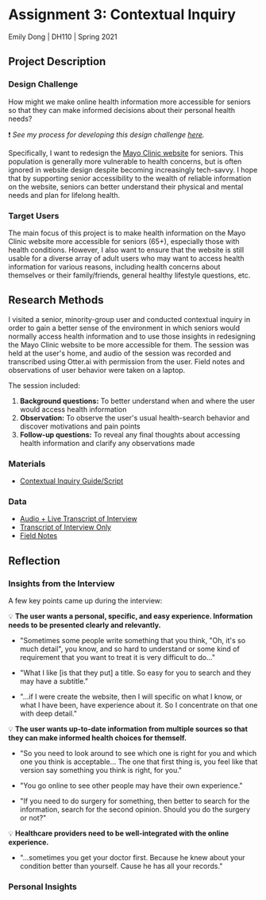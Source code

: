 # Assignment 3: Contextual Inquiry

Emily Dong | DH110 | Spring 2021

## Project Description

### Design Challenge

How might we make online health information more accessible for seniors so that they can make informed decisions about their personal health needs? 

:heavy_exclamation_mark: *See my process for developing this design challenge [here]().*

Specifically, I want to redesign the [Mayo Clinic website](https://www.mayoclinic.org/) for seniors. This population is generally more vulnerable to health concerns, but is often ignored in website design despite becoming increasingly tech-savvy. I hope that by supporting senior accessibility to the wealth of reliable information on the website, seniors can better understand their physical and mental needs and plan for lifelong health.

### Target Users
The main focus of this project is to make health information on the Mayo Clinic website more accessible for seniors (65+), especially those with health conditions. However, I also want to ensure that the website is still usable for a diverse array of adult users who may want to access health information for various reasons, including health concerns about themselves or their family/friends, general healthy lifestyle questions, etc.

## Research Methods
I visited a senior, minority-group user and conducted contextual inquiry in order to gain a better sense of the environment in which seniors would normally access health information and to use those insights in redesigning the Mayo Clinic website to be more accessible for them. The session was held at the user's home, and audio of the session was recorded and transcribed using Otter.ai with permission from the user. Field notes and observations of user behavior were taken on a laptop.

The session included:
1. **Background questions:** To better understand when and where the user would access health information 
2. **Observation:** To observe the user's usual health-search behavior and discover motivations and pain points
3. **Follow-up questions:** To reveal any final thoughts about accessing health information and clarify any observations made

### Materials
* [Contextual Inquiry Guide/Script](https://docs.google.com/document/d/1zNHiBzdG5Y8lv5J38GJoqpJONRAYYMMKfFZCLkaLXdY/edit?usp=sharing)

### Data
* [Audio + Live Transcript of Interview](https://otter.ai/u/143CuTXnuweLRTeHz_ZRM0jk-Os)
* [Transcript of Interview Only](https://docs.google.com/document/d/1wEfhU8yfb0pqXnI6XKYqwaGexaXYt36zgwX7lbkksfI/edit?usp=sharing)
* [Field Notes](https://docs.google.com/document/d/1oOFrh0s3qjZ9RsDALjlodB7VDqvL728tthr8Z_610KA/edit?usp=sharing)

## Reflection

### Insights from the Interview
A few key points came up during the interview:

:bulb: **The user wants a personal, specific, and easy experience. Information needs to be presented clearly and relevantly.**
* "Sometimes some people write something that you think, "Oh, it's so much detail", you know, and so hard to understand or some kind of requirement that you want to treat it is very difficult to do..."

* "What I like [is that they put] a title. So easy for you to search and they may have a subtitle."

* "...if I were create the website, then I will specific on what I know, or what I have been, have experience about it. So I concentrate on that one with deep detail."

:bulb: **The user wants up-to-date information from multiple sources so that they can make informed health choices for themself.** 
* "So you need to look around to see which one is right for you and which one you think is acceptable... The one that first thing is, you feel like that version say something you think is right, for you."

* "You go online to see other people may have their own experience."

* "If you need to do surgery for something, then better to search for the information, search for the second opinion. Should you do the surgery or not?"

:bulb: **Healthcare providers need to be well-integrated with the online experience.**
* "...sometimes you get your doctor first. Because he knew about your condition better than yourself. Cause he has all your records."

### Personal Insights


